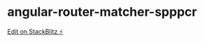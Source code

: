 # angular-router-matcher-spppcr

[Edit on StackBlitz ⚡️](https://stackblitz.com/edit/angular-router-matcher-spppcr)